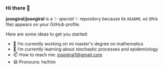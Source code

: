 ### Hi there 👋

**josegiral/josegiral** is a ✨ _special_ ✨ repository because its `README.md` (this file) appears on your GitHub profile.

Here are some ideas to get you started:

- 🔭 I’m currently working on mi master's degree on mathematics
- 🌱 I’m currently learning about stochastic processes and epidemiology
- 📫 How to reach me: josegiral1@gmail.com
- 😄 Pronouns: he/him

